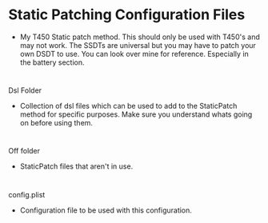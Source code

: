 # Static Patching Configuration Files

- My T450 Static patch method. This should only be used with T450's and may not work. The SSDTs are universal but you may have to patch your own DSDT to use. You can look over mine for reference. Especially in the battery section.

#

Dsl Folder
 
- Collection of dsl files which can be used to add to the StaticPatch method for specific purposes. Make sure you understand whats going on before using them.

#

Off folder

- StaticPatch files that aren't in use.

#

config.plist

- Configuration file to be used with this configuration.